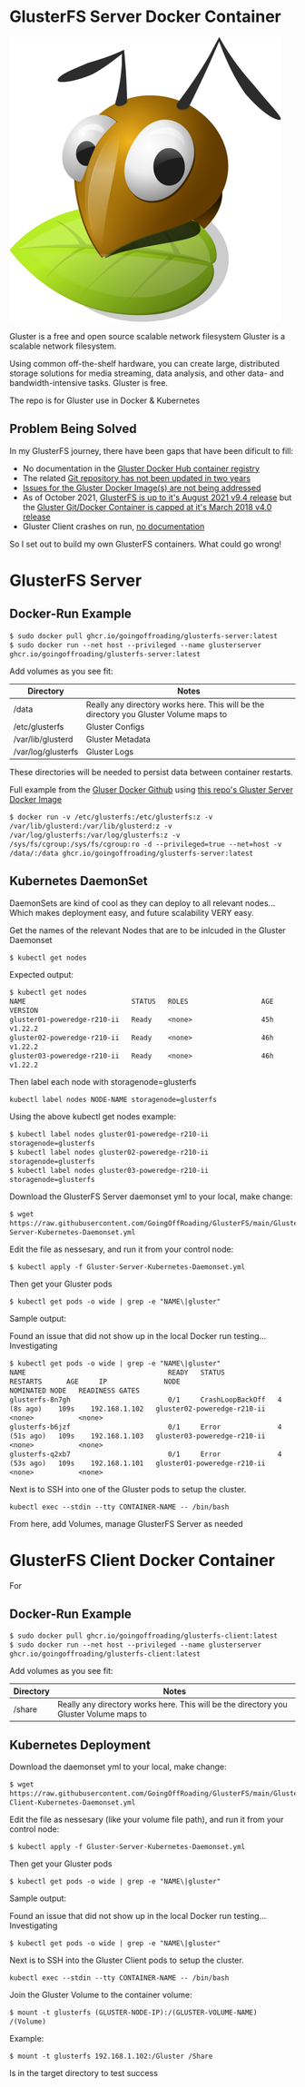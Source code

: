 # GlusterFS Server Docker Container
![Gluster Stuff](https://github.com/GoingOffRoading/GlusterFS/blob/main/gluster-ant.png)

Gluster is a free and open source scalable network filesystem
Gluster is a scalable network filesystem. 

Using common off-the-shelf hardware, you can create large, distributed storage solutions for media streaming, data analysis, and other data- and bandwidth-intensive tasks. Gluster is free.

The repo is for Gluster use in Docker & Kubernetes

## Problem Being Solved
In my GlusterFS journey, there have been gaps that have been dificult to fill:
* No documentation in the [Gluster Docker Hub container registry](https://hub.docker.com/r/gluster/gluster-centos)
* The related [Git repository has not been updated in two years](https://github.com/gluster/gluster-containers)
* [Issues for the Gluster Docker Image(s) are not being addressed](https://github.com/gluster/gluster-containers/issues)
* As of October 2021, [GlusterFS is up to it's August 2021 v9.4 release](https://docs.gluster.org/en/latest/release-notes/9.4/) but the [Gluster Git/Docker Container is capped at it's March 2018 v4.0 release](https://github.com/gluster/gluster-containers)
* Gluster Client crashes on run, [no documentation](https://github.com/gluster/gluster-containers/tree/master/gluster-client)

So I set out to build my own GlusterFS containers.  What could go wrong!


# GlusterFS Server
## Docker-Run Example 

```
$ sudo docker pull ghcr.io/goingoffroading/glusterfs-server:latest
$ sudo docker run --net host --privileged --name glusterserver ghcr.io/goingoffroading/glusterfs-server:latest
```
Add volumes as you see fit:

Directory | Notes
---------- | ----------
/data | Really any directory works here.  This will be the directory you Gluster Volume maps to
/etc/glusterfs | Gluster Configs
/var/lib/glusterd | Gluster Metadata
/var/log/glusterfs | Gluster Logs

These directories will be needed to persist data between container restarts.

Full example from the [Gluser Docker Github](https://github.com/gluster/gluster-containers) using [this repo's Gluster Server Docker Image](https://github.com/GoingOffRoading/GlusterFS/pkgs/container/glusterfs-server)

    $ docker run -v /etc/glusterfs:/etc/glusterfs:z -v /var/lib/glusterd:/var/lib/glusterd:z -v /var/log/glusterfs:/var/log/glusterfs:z -v /sys/fs/cgroup:/sys/fs/cgroup:ro -d --privileged=true --net=host -v /data/:/data ghcr.io/goingoffroading/glusterfs-server:latest

## Kubernetes DaemonSet
DaemonSets are kind of cool as they can deploy to all relevant nodes...  Which makes deployment easy, and future scalability VERY easy.

Get the names of the relevant Nodes that are to be inlcuded in the Gluster Daemonset

```
$ kubectl get nodes
```

Expected output:
```
$ kubectl get nodes
NAME                          STATUS   ROLES                  AGE    VERSION
gluster01-poweredge-r210-ii   Ready    <none>                 45h    v1.22.2
gluster02-poweredge-r210-ii   Ready    <none>                 46h    v1.22.2
gluster03-poweredge-r210-ii   Ready    <none>                 46h    v1.22.2
```
Then label each node with storagenode=glusterfs

```
kubectl label nodes NODE-NAME storagenode=glusterfs
```
Using the above kubectl get nodes example:
```
$ kubectl label nodes gluster01-poweredge-r210-ii storagenode=glusterfs
$ kubectl label nodes gluster02-poweredge-r210-ii storagenode=glusterfs
$ kubectl label nodes gluster03-poweredge-r210-ii storagenode=glusterfs
```
Download the GlusterFS Server daemonset yml to your local, make change:
```
$ wget https://raw.githubusercontent.com/GoingOffRoading/GlusterFS/main/Gluster-Server-Kubernetes-Daemonset.yml
```
Edit the file as nessesary, and run it from your control node:
```
$ kubectl apply -f Gluster-Server-Kubernetes-Daemonset.yml
```
Then get your Gluster pods
```
$ kubectl get pods -o wide | grep -e "NAME\|gluster"
```
Sample output:

Found an issue that did not show up in the local Docker run testing... Investigating

```
$ kubectl get pods -o wide | grep -e "NAME\|gluster"
NAME                                   READY   STATUS             RESTARTS      AGE     IP              NODE                          NOMINATED NODE   READINESS GATES
glusterfs-8n7gh                        0/1     CrashLoopBackOff   4 (8s ago)    109s    192.168.1.102   gluster02-poweredge-r210-ii   <none>           <none>
glusterfs-b6jzf                        0/1     Error              4 (51s ago)   109s    192.168.1.103   gluster03-poweredge-r210-ii   <none>           <none>
glusterfs-q2xb7                        0/1     Error              4 (53s ago)   109s    192.168.1.101   gluster01-poweredge-r210-ii   <none>           <none>
```
Next is to SSH into one of the Gluster pods to setup the cluster.
```
kubectl exec --stdin --tty CONTAINER-NAME -- /bin/bash
```
From here, add Volumes, manage GlusterFS Server as needed

# GlusterFS Client Docker Container
For 
## Docker-Run Example 

```
$ sudo docker pull ghcr.io/goingoffroading/glusterfs-client:latest
$ sudo docker run --net host --privileged --name glusterserver ghcr.io/goingoffroading/glusterfs-client:latest
```
Add volumes as you see fit:

Directory | Notes
---------- | ----------
/share | Really any directory works here.  This will be the directory you Gluster Volume maps to

## Kubernetes Deployment

Download the daemonset yml to your local, make change:
```
$ wget https://raw.githubusercontent.com/GoingOffRoading/GlusterFS/main/Gluster-Client-Kubernetes-Daemonset.yml
```
Edit the file as nessesary (like your volume file path), and run it from your control node:
```
$ kubectl apply -f Gluster-Server-Kubernetes-Daemonset.yml
```
Then get your Gluster pods
```
$ kubectl get pods -o wide | grep -e "NAME\|gluster"
```
Sample output:

Found an issue that did not show up in the local Docker run testing... Investigating

```
$ kubectl get pods -o wide | grep -e "NAME\|gluster"
```
Next is to SSH into the Gluster Client pods to setup the cluster.
```
kubectl exec --stdin --tty CONTAINER-NAME -- /bin/bash
```
Join the Gluster Volume to the container volume:

```
$ mount -t glusterfs (GLUSTER-NODE-IP):/(GLUSTER-VOLUME-NAME) /(Volume)
```
Example:
```
$ mount -t glusterfs 192.168.1.102:/Gluster /Share
```
ls in the target directory to test success


